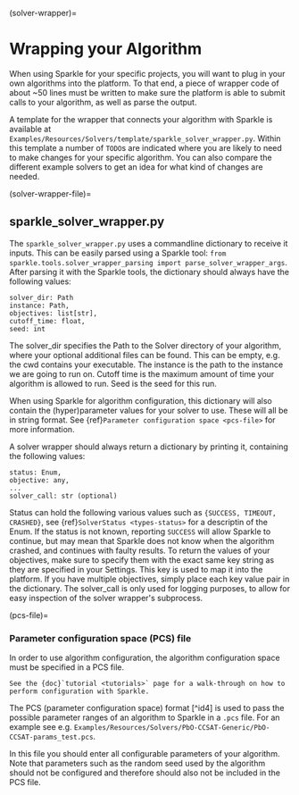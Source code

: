 (solver-wrapper)=
# Wrapping your Algorithm

When using Sparkle for your specific projects, you will want to plug in your own algorithms into the platform. To that end, a piece of wrapper code of about ~50 lines must be written to make sure the platform is able to submit calls to your algorithm, as well as parse the output.

A template for the wrapper that connects your algorithm with Sparkle is
available at `Examples/Resources/Solvers/template/sparkle_solver_wrapper.py`.
Within this template a number of `TODO`s are indicated where you are likely to need to make changes for your specific algorithm. You can also compare the different example solvers to get an idea for what kind of changes are needed.

(solver-wrapper-file)=

## sparkle_solver_wrapper.py

The `sparkle_solver_wrapper.py` uses a commandline dictionary to receive it inputs. This can be easily parsed using a Sparkle tool: `from sparkle.tools.solver_wrapper_parsing import parse_solver_wrapper_args`.
After parsing it with the Sparkle tools, the dictionary should always have the following values:

```
solver_dir: Path
instance: Path,
objectives: list[str],
cutoff_time: float,
seed: int
```

The solver_dir specifies the Path to the Solver directory of your algorithm, where your optional additional files can be found. This can be empty, e.g. the cwd contains your executable. The instance is the path to the instance we are going to run on. Cutoff time is the maximum amount of time your algorithm is allowed to run. Seed is the seed for this run.

When using Sparkle for algorithm configuration, this dictionary will also contain the (hyper)parameter values for your solver to use. These will all be in string format. See {ref}`Parameter configuration space <pcs-file>` for more information.

A solver wrapper should always return a dictionary by printing it, containing the following values:

```
status: Enum,
objective: any,
...
solver_call: str (optional)
```

Status can hold the following various values such as `{SUCCESS, TIMEOUT, CRASHED}`, see {ref}`SolverStatus <types-status>` for a descriptin of the Enum. If the status is not known, reporting `SUCCESS` will allow Sparkle to continue, but may mean that Sparkle does not know when the algorithm crashed, and continues with faulty results.
To return the values of your objectives, make sure to specify them with the exact same key string as they are specified in your Settings. This key is used to map it into the platform. If you have multiple objectives, simply place each key value pair in the dictionary.
The solver_call is only used for logging purposes, to allow for easy inspection of the solver wrapper's subprocess.


(pcs-file)=

### Parameter configuration space (PCS) file
In order to use algorithm configuration, the algorithm configuration space must be specified in a PCS file.

```{note}
See the {doc}`tutorial <tutorials>` page for a walk-through on how to perform configuration with Sparkle.
```

The PCS (parameter configuration space) format [^id4] is used to pass the possible parameter ranges of an algorithm to Sparkle in a `.pcs` file. For an example see e.g. `Examples/Resources/Solvers/PbO-CCSAT-Generic/PbO-CCSAT-params_test.pcs`.

In this file you should enter all configurable parameters of your algorithm. Note that parameters such as the random seed used by the
algorithm should not be configured and therefore should also not be included in the PCS file.

